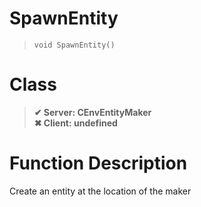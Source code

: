 # SpawnEntity
> `void SpawnEntity()`
# Class
> __✔ Server: CEnvEntityMaker__  
> __✖ Client: undefined__  
# Function Description
Create an entity at the location of the maker
